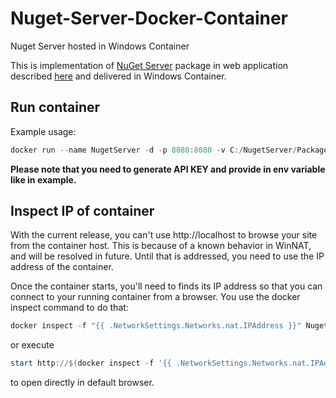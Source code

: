 # Nuget-Server-Docker-Container
Nuget Server hosted in Windows Container

This is implementation of [NuGet Server](https://www.nuget.org/packages/NuGet.Server) package in web application described [here](https://docs.microsoft.com/en-us/nuget/hosting-packages/nuget-server) and delivered in Windows Container.

## Run container

Example usage:

```PowerShell
docker run --name NugetServer -d -p 8080:8080 -v C:/NugetServer/Packages:C:/packages -e API_KEY=**generate_your_key** vvucetic/nuget-server:latest 
```
**Please note that you need to generate API KEY and provide in env variable like in example.**

## Inspect IP of container

With the current release, you can't use http://localhost to browse your site from the container host. This is because of a known behavior in WinNAT, and will be resolved in future. Until that is addressed, you need to use the IP address of the container.

Once the container starts, you'll need to finds its IP address so that you can connect to your running container from a browser. You use the docker inspect command to do that:

```PowerShell
docker inspect -f "{{ .NetworkSettings.Networks.nat.IPAddress }}" NugetServer,
```

or execute

```PowerShell
start http://$(docker inspect -f '{{ .NetworkSettings.Networks.nat.IPAddress }}' NugetServer):8080
```

to open directly in default browser.